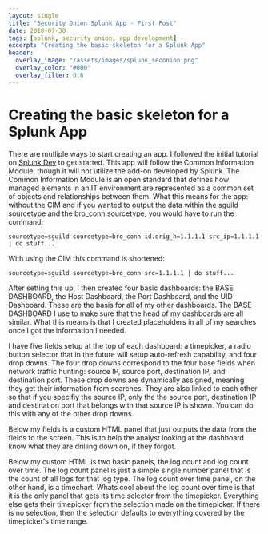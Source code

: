 ```yaml
---
layout: single
title: "Security Onion Splunk App - First Post"
date: 2018-07-30
tags: [splunk, security onion, app development]
excerpt: "Creating the basic skeleton for a Splunk App"
header:
  overlay_image: "/assets/images/splunk_seconion.png"
  overlay_color: "#000"
  overlay_filter: 0.6
---
```


# Creating the basic skeleton for a Splunk App

There are mutliple ways to start creating an app.  I followed the initial tutorial on [Splunk Dev](http://dev.splunk.com/view/quickstart/SP-CAAAFDC "Splunk Dev") to get started. This app will follow the Common Information Module, though it will not utilize the add-on developed by Splunk.  The Common Information Module is an open standard that defines how managed elements in an IT environment are represented as a common set of objects and relationships between them.  What this means for the app: without the CIM and if you wanted to output the data within the sguild sourcetype and the bro_conn sourcetype, you would have to run the command:

    sourcetype=sguild sourcetype=bro_conn id.orig_h=1.1.1.1 src_ip=1.1.1.1 | do stuff...

With using the CIM this command is shortened:

    sourcetype=sguild sourcetype=bro_conn src=1.1.1.1 | do stuff...

After setting this up, I then created four basic dashboards: the BASE DASHBOARD, the Host Dashboard, the Port Dashboard, and the UID Dashboard.  These are the basis for all of my other dashboards.  The BASE DASHBOARD I use to make sure that the head of my dashboards are all similar.  What this means is that I created placeholders in all of my searches once I got the information I needed.  

I have five fields setup at the top of each dashboard: a timepicker, a radio button selector that in the future will setup auto-refresh capability, and four drop downs.  The four drop downs correspond to the four base fields when network traffic hunting: source IP, source port, destination IP, and destination port.  These drop downs are dynamically assigned, meaning they get their information from searches.  They are also linked to each other so that if you specifiy the source IP, only the the source port, destination IP and destination port that belongs with that source IP is shown.  You can do this with any of the other drop downs.

Below my fields is a custom HTML panel that just outputs the data from the fields to the screen.  This is to help the analyst looking at the dashboard know what they are drilling down on, if they forgot.

Below my custom HTML is two basic panels, the log count and log count over time.  The log count panel is just a simple single number panel that is the count of all logs for that log type.  The log count over time panel, on the other hand, is a timechart.  Whats cool about the log count over time is that it is the only panel that gets its time selector from the timepicker.  Everything else gets their timepicker from the selection made on the timepicker. If there is no selection, then the selection defaults to everything covered by the timepicker's time range.
